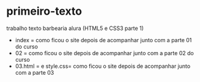 # primeiro-texto
trabalho texto barbearia alura (HTML5 e CSS3 parte 1)
- index = como ficou o site depois de acompanhar junto com a parte 01 do curso
- 02 = como ficou o site depois de acompanhar junto com a parte 02 do curso
- 03.html = e style.css= como ficou o site depois de acompanhar junto com a parte 03
